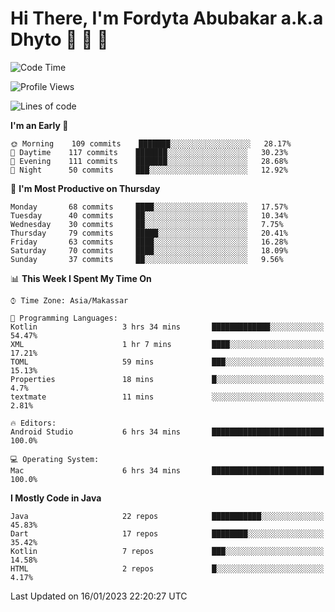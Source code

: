 # Hi There, I'm Fordyta Abubakar a.k.a Dhyto 👋 👋 👋 

<!--
**DhytoDev/dhytodev** is a ✨ _special_ ✨ repository because its `README.md` (this file) appears on your GitHub profile.

Here are some ideas to get you started:

- 🔭 I’m currently working on ...
- 🌱 I’m currently learning ...
- 👯 I’m looking to collaborate on ...
- 🤔 I’m looking for help with ...
- 💬 Ask me about ...
- 📫 How to reach me: ...
- 😄 Pronouns: ...
- ⚡ Fun fact: ...
-->

<!--START_SECTION:waka-->
![Code Time](http://img.shields.io/badge/Code%20Time-1%2C881%20hrs%2022%20mins-blue)

![Profile Views](http://img.shields.io/badge/Profile%20Views-0-blue)

![Lines of code](https://img.shields.io/badge/From%20Hello%20World%20I%27ve%20Written-136%20Thousand%20lines%20of%20code-blue)

**I'm an Early 🐤** 

```text
🌞 Morning    109 commits    ███████░░░░░░░░░░░░░░░░░░   28.17% 
🌆 Daytime    117 commits    ███████░░░░░░░░░░░░░░░░░░   30.23% 
🌃 Evening    111 commits    ███████░░░░░░░░░░░░░░░░░░   28.68% 
🌙 Night      50 commits     ███░░░░░░░░░░░░░░░░░░░░░░   12.92%

```
📅 **I'm Most Productive on Thursday** 

```text
Monday       68 commits     ████░░░░░░░░░░░░░░░░░░░░░   17.57% 
Tuesday      40 commits     ██░░░░░░░░░░░░░░░░░░░░░░░   10.34% 
Wednesday    30 commits     ██░░░░░░░░░░░░░░░░░░░░░░░   7.75% 
Thursday     79 commits     █████░░░░░░░░░░░░░░░░░░░░   20.41% 
Friday       63 commits     ████░░░░░░░░░░░░░░░░░░░░░   16.28% 
Saturday     70 commits     ████░░░░░░░░░░░░░░░░░░░░░   18.09% 
Sunday       37 commits     ██░░░░░░░░░░░░░░░░░░░░░░░   9.56%

```


📊 **This Week I Spent My Time On** 

```text
⌚︎ Time Zone: Asia/Makassar

💬 Programming Languages: 
Kotlin                   3 hrs 34 mins       █████████████░░░░░░░░░░░░   54.47% 
XML                      1 hr 7 mins         ████░░░░░░░░░░░░░░░░░░░░░   17.21% 
TOML                     59 mins             ███░░░░░░░░░░░░░░░░░░░░░░   15.13% 
Properties               18 mins             █░░░░░░░░░░░░░░░░░░░░░░░░   4.7% 
textmate                 11 mins             ░░░░░░░░░░░░░░░░░░░░░░░░░   2.81%

🔥 Editors: 
Android Studio           6 hrs 34 mins       █████████████████████████   100.0%

💻 Operating System: 
Mac                      6 hrs 34 mins       █████████████████████████   100.0%

```

**I Mostly Code in Java** 

```text
Java                     22 repos            ███████████░░░░░░░░░░░░░░   45.83% 
Dart                     17 repos            ████████░░░░░░░░░░░░░░░░░   35.42% 
Kotlin                   7 repos             ███░░░░░░░░░░░░░░░░░░░░░░   14.58% 
HTML                     2 repos             █░░░░░░░░░░░░░░░░░░░░░░░░   4.17%

```



 Last Updated on 16/01/2023 22:20:27 UTC
<!--END_SECTION:waka-->

